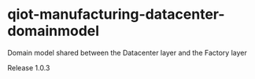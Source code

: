 # qiot-manufacturing-datacenter-domainmodel
Domain model shared between the Datacenter layer and the Factory layer

Release 1.0.3

